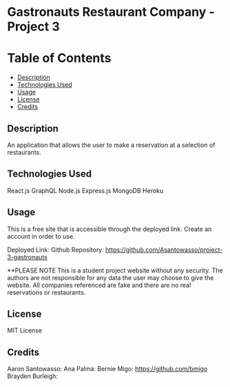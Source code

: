 # Gastronauts Restaurant Company - Project 3

# Table of Contents
- [Description](#description)
- [Technologies Used](#technologies-used)
- [Usage](#usage)
- [License](#license)
- [Credits](#credits)

## Description
An application that allows the user to make a reservation at a selection of restaurants. 

## Technologies Used
React.js
GraphQL
Node.js
Express.js
MongoDB
Heroku

## Usage
This is a free site that is accessible through the deployed link. Create an account in order to use. 

Deployed Link:
Github Repository: https://github.com/Asantowasso/project-3-gastronauts

**PLEASE NOTE This is a student project website without any security. The authors are not responsible for any data the user may choose to give the website. All companies referenced are fake and there are no real reservations or restaurants. 

## License
MIT License

## Credits
Aaron Santowasso: <!--Github Link-->
Ana Palma: <!--Github Link-->
Bernie Migo: https://github.com/bmigo
Brayden Burleigh: <!--Github Link-->
